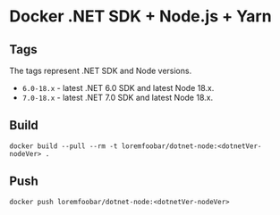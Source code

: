 # Docker .NET SDK + Node.js + Yarn

## Tags

The tags represent .NET SDK and Node versions.

- `6.0-18.x` - latest .NET 6.0 SDK and latest Node 18.x.
- `7.0-18.x` - latest .NET 7.0 SDK and latest Node 18.x.

## Build

```
docker build --pull --rm -t loremfoobar/dotnet-node:<dotnetVer-nodeVer> .
```

## Push

```
docker push loremfoobar/dotnet-node:<dotnetVer-nodeVer>
```
